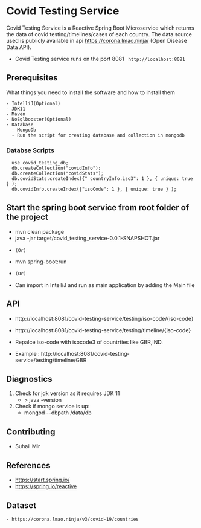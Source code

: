 # Covid Testing Service

Covid Testing Service is a Reactive Spring Boot Microservice which returns the data of covid testing/timelines/cases of each country.
The data source used is publicly available in api https://corona.lmao.ninja/ (Open Disease Data API). 

- Covid Testing service runs on the port 8081
  `` http://localhost:8081``

## Prerequisites

What things you need to install the software and how to install them

```
- IntelliJ(Optional)
- JDK11
- Maven
- NoSqlbooster(Optional)
- Database
  - MongoDb  
  - Run the script for creating database and collection in mongodb
```
### Databse Scripts

  ```
    use covid_testing_db;
    db.createCollection("covidInfo");
    db.createCollection("covidStats");
    db.covidStats.createIndex({" countryInfo.iso3": 1 }, { unique: true } );
    db.covidInfo.createIndex({"isoCode": 1 }, { unique: true } );

  ```
## Start the spring boot service from root folder of the project
  - mvn clean package
  - java -jar target/covid_testing_service-0.0.1-SNAPSHOT.jar
   * ``(Or)``
  - mvn spring-boot:run
   * ``(Or)``
  - Can import in IntelliJ and run as main application by adding the Main file

## API
  - http://localhost:8081/covid-testing-service/testing/iso-code/{iso-code}
  - http://localhost:8081/covid-testing-service/testing/timeline/{iso-code}
  
  - Repalce iso-code with isocode3 of countrties like GBR,IND.
  - Example : http://localhost:8081/covid-testing-service/testing/timeline/GBR

## Diagnostics

1. Check for jdk version as it requires JDK 11
      - <terminal>> java -version
2.  Check if mongo service is up:
      - mongod --dbpath <your-path>/data/db
       
## Contributing

 - Suhail Mir
  
 ## References
  - https://start.spring.io/
  - https://spring.io/reactive
  
 ## Dataset
    - https://corona.lmao.ninja/v3/covid-19/countries
